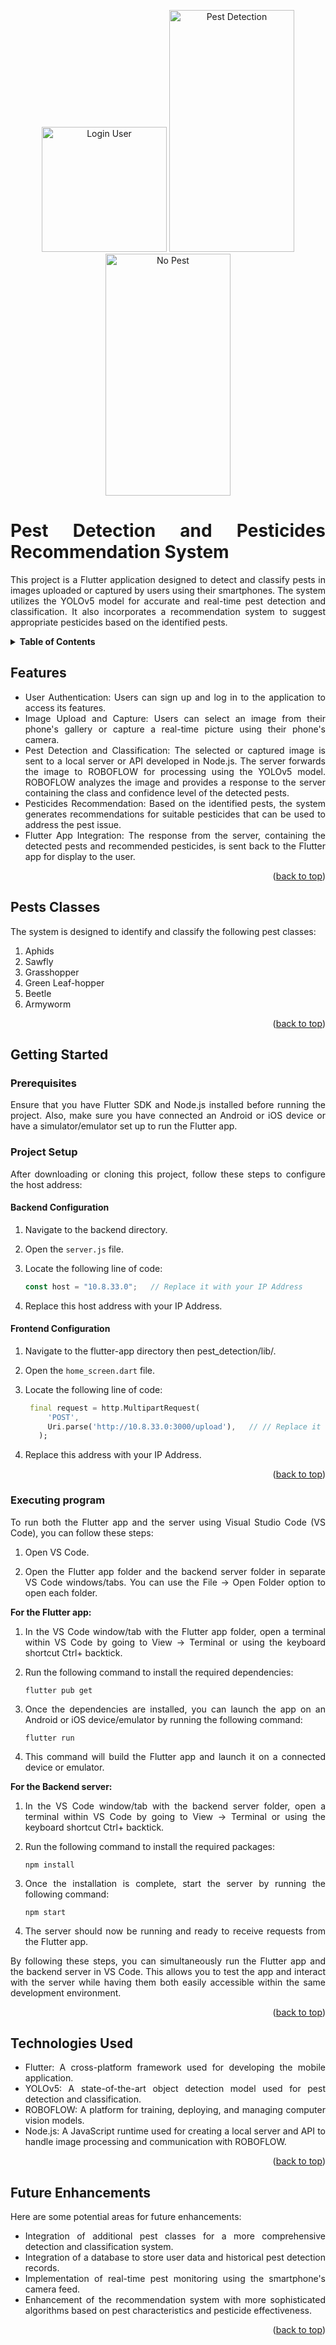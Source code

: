 <a name="readme-top"></a>

<div align="justify">
<p align="center">
<img src="https://github.com/Yasir-Rana/FYP-Pest-Detection-Flutter-App/assets/99634661/40a8bc3e-669c-4a73-bf52-9a9f18743824" alt="Login User" width="200" />

<img src="https://github.com/Yasir-Rana/FYP-Pest-Detection-Flutter-App/assets/99634661/71408f39-ab0a-4e13-8c14-932d9fd0003b" alt="Pest Detection" width="200" height="387" />

<img src="https://github.com/Yasir-Rana/FYP-Pest-Detection-Flutter-App/assets/99634661/861d0b14-43d5-4280-9a1f-4be99cd60933" alt="No Pest" width="200" height="387" />
</p>


# Pest Detection and Pesticides Recommendation System

This project is a Flutter application designed to detect and classify pests in images uploaded or captured by users using their smartphones. The system utilizes the YOLOv5 model for accurate and real-time pest detection and classification. It also incorporates a recommendation system to suggest appropriate pesticides based on the identified pests.

<details>
<summary><strong>Table of Contents</strong></summary>

- [Features](#features)
- [Pests Classes](#pests-classes)
- [Getting Started](#getting-started)
  - [Prerequisites](#prerequisites)
  - [Project Setup](#project-setup)
  - [Executing program](#executing-program)
- [Technologies Used](#technologies-used)
- [Future Enhancements](#future-enhancements)

</details>

## Features
+ User Authentication: Users can sign up and log in to the application to access its features.
+ Image Upload and Capture: Users can select an image from their phone's gallery or capture a real-time picture using their phone's camera.
+ Pest Detection and Classification: The selected or captured image is sent to a local server or API developed in Node.js. The server forwards the image to ROBOFLOW for processing using the YOLOv5 model. ROBOFLOW analyzes the image and provides a response to the server containing the class and confidence level of the detected pests.
+ Pesticides Recommendation: Based on the identified pests, the system generates recommendations for suitable pesticides that can be used to address the pest issue.
+ Flutter App Integration: The response from the server, containing the detected pests and recommended pesticides, is sent back to the Flutter app for display to the user.

<p align="right">(<a href="#readme-top">back to top</a>)</p>

## Pests Classes

The system is designed to identify and classify the following pest classes:

1. Aphids
1. Sawfly
1. Grasshopper
1. Green Leaf-hopper
1. Beetle
1. Armyworm

<p align="right">(<a href="#readme-top">back to top</a>)</p>

## Getting Started

### Prerequisites

Ensure that you have Flutter SDK and Node.js installed before running the project. Also, make sure you have connected an Android or iOS device or have a simulator/emulator set up to run the Flutter app.

### Project Setup
After downloading or cloning this project, follow these steps to configure the host address:

#### Backend Configuration
1. Navigate to the backend directory.
1. Open the `server.js` file.
1. Locate the following line of code:
   
   ```js
   const host = "10.8.33.0";   // Replace it with your IP Address
   ```
1. Replace this host address with your IP Address.

#### Frontend Configuration
1. Navigate to the flutter-app directory then pest_detection/lib/.
1. Open the `home_screen.dart` file.
1. Locate the following line of code:
   
   ```dart
    final request = http.MultipartRequest(
        'POST',
        Uri.parse('http://10.8.33.0:3000/upload'),   // // Replace it with your IP Address
      );
   ```
1. Replace this address with your IP Address.

<p align="right">(<a href="#readme-top">back to top</a>)</p>



### Executing program

To run both the Flutter app and the server using Visual Studio Code (VS Code), you can follow these steps:

1. Open VS Code.

1. Open the Flutter app folder and the backend server folder in separate VS Code windows/tabs. You can use the File -> Open Folder option to open each folder.
 
**For the Flutter app:**

1. In the VS Code window/tab with the Flutter app folder, open a terminal within VS Code by going to View -> Terminal or using the keyboard shortcut Ctrl+ backtick.

1. Run the following command to install the required dependencies:
   ```shell
   flutter pub get
   ```
1. Once the dependencies are installed, you can launch the app on an Android or iOS device/emulator by running the following command:
   ```shell
   flutter run
   ```

1. This command will build the Flutter app and launch it on a connected device or emulator.

**For the Backend server:**

1. In the VS Code window/tab with the backend server folder, open a terminal within VS Code by going to View -> Terminal or using the keyboard shortcut Ctrl+ backtick.
   
1. Run the following command to install the required packages:
   ```shell
   npm install
   ```
1. Once the installation is complete, start the server by running the following command:
   ```shell
   npm start
   ```
1. The server should now be running and ready to receive requests from the Flutter app.

By following these steps, you can simultaneously run the Flutter app and the backend server in VS Code. This allows you to test the app and interact with the server while having them both easily accessible within the same development environment.

<p align="right">(<a href="#readme-top">back to top</a>)</p>
   

## Technologies Used

+ Flutter: A cross-platform framework used for developing the mobile application.
+ YOLOv5: A state-of-the-art object detection model used for pest detection and classification.
+ ROBOFLOW: A platform for training, deploying, and managing computer vision models.
+ Node.js: A JavaScript runtime used for creating a local server and API to handle image processing and communication with ROBOFLOW.

<p align="right">(<a href="#readme-top">back to top</a>)</p>


## Future Enhancements

Here are some potential areas for future enhancements:

+ Integration of additional pest classes for a more comprehensive detection and classification system.
+ Integration of a database to store user data and historical pest detection records.
+ Implementation of real-time pest monitoring using the smartphone's camera feed.
+ Enhancement of the recommendation system with more sophisticated algorithms based on pest characteristics and pesticide effectiveness.

<p align="right">(<a href="#readme-top">back to top</a>)</p>

</div>

